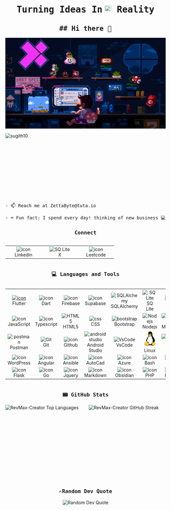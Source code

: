 <!--
**RevMax-cr,eator/RevMax-Creator** is a ✨ _special_ ✨ repository because its `README.md` (this file) appears on your GitHub profile.

Here are some ideas to get you started:

- 🔭 I’m currently working on ...
- 🌱 I’m currently learning ...
- 👯 I’m looking to collaborate on ...
- 🤔 I’m looking for help with ...
- 💬 Ask me about ...
- 📫 How to reach me: ...
- 😄 Pronouns: ...
- ⚡ Fun fact: ...
-->
<h1 align="center"><samp>Turning Ideas In</samp> <img src="https://github.com/mupezzuol/mupezzuol/blob/master/assets/earth.gif" width="22px" height="22px"><samp> Reality</samp> </h1>

<h2 align="center"><samp>## Hi there 👋</samp></h2>

<img align="center" alt="Coding" width="1000" src="https://raw.githubusercontent.com/sugith10/images/main/gif/mario-working.gif">

<p align="left"> <img src="https://komarev.com/ghpvc/?username=sugith10&label=Profile%20views&color=0e75b6&style=flat" alt="sugith10" /> </p>

<div style="margin-bottom: 200px;"></div>
<!--
<samp>- 📫 Reach me at linked link in future</samp>
-->
<samp>- 📫 Reach me at ZettaByte@tuta.io</samp>

<samp>- ⌨️ Fun fact: I spend every day! thinking of new business 💻</samp>


<h3 align="center"><samp>Connect</samp></h3>
<div style="display: flex; align-items: flex-start; align: center">
<table align="center">
  <tr>
   <td align="center" width="100">
        <img src="https://skillicons.dev/icons?i=linkedin" alt="icon" width="45" height="45" />
      <br>Linkedin
    </td>
      <td align="center" width="100">
        <img src="https://skillicons.dev/icons?i=twitter" width="45" height="45" alt="SQ Lite" />
      <br>X
    </td>
    <td align="center" width="100">
        <img src="https://raw.githubusercontent.com/rahuldkjain/github-profile-readme-generator/master/src/images/icons/Social/leet-code.svg" alt="icon" width="45" height="45" />
      <br>Leetcode
    </td>
  </tr>
</table>
<br><br>
</div>


<h3 align="center"><samp>💻 Languages and Tools</samp></h3>
<div style="display: flex; align-items: flex-start; align: center">
<table align="center">
  <tr>
    <td align="center" width="100">
      <a href="#macropower-tech">
        <img src="https://www.vectorlogo.zone/logos/flutterio/flutterio-icon.svg" alt="icon" width="45" height="45" />
      </a>
      <br>Flutter
    </td>
    <td align="center" width="100">
        <img src="https://www.vectorlogo.zone/logos/dartlang/dartlang-icon.svg" alt="icon" width="45" height="45" />
      <br>Dart
    </td>
    <td align="center" width="100">
        <img src="https://www.vectorlogo.zone/logos/firebase/firebase-icon.svg" alt="icon" width="45" height="45" />
      </a>
      <br>Firebase
    </td>
      <td align="center" width="100">
        <img src="https://skillicons.dev/icons?i=supabase" alt="icon" width="45" height="50" />
      <br>Supabase
    </td>
   <td align="center" width="100">
        <img src="https://upload.wikimedia.org/wikipedia/commons/thumb/d/d7/SQLAlchemy.svg/220px-SQLAlchemy.svg.png" alt="SQLAlchemy" width="45" height="50" />
      <br>SQLAlchemy
    </td>
      <td align="center" width="100">
        <img src="https://www.vectorlogo.zone/logos/sqlite/sqlite-icon.svg" width="48" height="48" alt="SQ Lite" />
      <br>SQ Lite
       <td align="center" width="100">
        <img src="https://skillicons.dev/icons?i=figma" alt="icon" width="45" height="45" />
      <br>Figma
    </td>
  </tr>
  <tr>
    <td align="center" width="100">
        <img src="https://techstack-generator.vercel.app/js-icon.svg" alt="icon" width="65" height="65" />
      <br>JavaScript
    </td>
    </td>
    <td align="center" width="100">
        <img src="https://skillicons.dev/icons?i=all" alt="icon" width="45" height="45" />
      <br>Typescript
    </td>
    <td align="center"  width="100">
        <img src="https://skillicons.dev/icons?i=html" width="48" height="48" alt="HTML5" />
      <br>HTML5
    </td>
    <td align="center" width="100">
        <img src="https://skillicons.dev/icons?i=css" width="48" height="48" alt="css" />
      <br>CSS
    </td>
    <td align="center"  width="100">
        <img src="https://skillicons.dev/icons?i=bootstrap" width="48" height="48" alt="bootstrap" />
      <br>Bootstrap
    </td>
           <td align="center" width="100">
        <img src="https://skillicons.dev/icons?i=nodejs" width="48" height="48" alt="Nodejs" />
      <br>Nodejs
      </td>
          <td align="center" width="100">
        <img src="https://skillicons.dev/icons?i=mongodb" width="48" height="48" alt="MongoDB" />
      <br>MongoDB
    </td>
    <td align="center"  width="100">
        <img src="https://skillicons.dev/icons?i=mysql" width="48" height="48" alt="mysql" />
      <br>My SQL
    </td>
           <td align="center" width="100">
        <img src="https://techstack-generator.vercel.app/aws-icon.svg" alt="icon" width="65" height="65" />
      <br>AWS
    </td>
  </tr>
 <tr>
        <td align="center" width="100">
        <img src="https://skillicons.dev/icons?i=postman" width="48" height="48" alt="postman" />
      <br>Postman
    </td>
       <td align="center" width="100"> 
        <img src="https://user-images.githubusercontent.com/25181517/192108372-f71d70ac-7ae6-4c0d-8395-51d8870c2ef0.png" width="48" height="48" alt="Git" />
      <br>Git
    </td>
       <td align="center" width="100">
        <img src="https://skillicons.dev/icons?i=github" alt="icon" width="45" height="45" />
      <br>Github
    </td>
    <td align="center" width="100">
        <img src="https://skillicons.dev/icons?i=androidstudio" width="48" height="48" alt="android studio" />
      <br>Android Studio
    </td>
            <td align="center" width="100">
        <img src="https://skillicons.dev/icons?i=vscode" width="48" height="48" alt="VsCode" />
      <br>VsCode
    </td>
      <td align="center" width="100">
        <img src="https://raw.githubusercontent.com/devicons/devicon/master/icons/linux/linux-original.svg" width="48" height="48" alt="linu" />
      <br>Linux
    </td>
     <td align="center" width="100">
        <img src="https://skillicons.dev/icons?i=apple" width="48" height="48" alt="firebase" />
      <br>Apple
    </td>
     <td align="center" width="100">
        <img src="https://skillicons.dev/icons?i=windows" width="48" height="48" alt="linu" />
      <br>Windows
    </td>          
 </tr>
  <tr>
  <td align="center" width="100">
        <img src="https://skillicons.dev/icons?i=wordpress" alt="icon" width="65" height="65" />
      <br>WordPress
    </td>      
  <td align="center" width="100">
        <img src="https://skillicons.dev/icons?i=angular" alt="icon" width="65" height="65" />
      <br>Angular
    </td>
  <td align="center" width="100">
        <img src="https://skillicons.dev/icons?i=ansible" alt="icon" width="65" height="65" />
      <br>Ansible
  </td>
  <td align="center" width="100">
        <img src="https://skillicons.dev/icons?i=autocad" alt="icon" width="65" height="65" />
      <br>AutoCad
    </td>  
  <td align="center" width="100">
        <img src="https://skillicons.dev/icons?i=azure" alt="icon" width="65" height="65" />
      <br>Azure
    </td>   
  <td align="center" width="100">
        <img src="https://skillicons.dev/icons?i=bash" alt="icon" width="65" height="65" />
      <br>Bash
  </td>   
  <td align="center" width="100">
        <img src="https://skillicons.dev/icons?i=bsd" alt="icon" width="65" height="65" />
      <br>BSD
    </td>
  <td align="center" width="100">
        <img src="https://skillicons.dev/icons?i=docker" alt="icon" width="65" height="65" />
      <br>Docker
    </td>
  </tr>
  <td align="center" width="100">
        <img src="https://skillicons.dev/icons?i=flask" alt="icon" width="65" height="65" />
      <br>Flask
    </td>
     <td align="center" width="100">
        <img src="https://skillicons.dev/icons?i=go" alt="icon" width="65" height="65" />
      <br>Go
    </td>
  <td align="center" width="100">
        <img src="https://skillicons.dev/icons?i=jquery" alt="icon" width="65" height="65" />
      <br>Jquery
    </td>      
  <td align="center" width="100">
        <img src="https://skillicons.dev/icons?i=md" alt="icon" width="65" height="65" />
      <br>Markdown
    </td>   
  <td align="center" width="100">
        <img src="https://skillicons.dev/icons?i=obsidian" alt="icon" width="65" height="65" />
      <br>Obsidian
    </td>   
  <td align="center" width="100">
        <img src="https://skillicons.dev/icons?i=php" alt="icon" width="65" height="65" />
      <br>PHP
    </td>
    
  <td align="center" width="100">
        <img src="https://skillicons.dev/icons?i=py" alt="icon" width="65" height="65" />
      <br>Python
    </td>
    
  <td align="center" width="100">
        <img src="https://skillicons.dev/icons?i=kubernetes" alt="icon" width="65" height="65" />
      <br>Kubernetes
    </td>
  <tr>
  </tr>
       
</table>
<br><br>
</div>

<h3 align="center"><samp>📟 GitHub Stats</samp></h3>
<div style="display: flex; justify-content: space-between; align-items: stretch;">
  <!-- Top Languages Stats -->
  <img src="https://github-readme-stats.vercel.app/api/top-langs?username=RevMax-Creator&show_icons=true&locale=en&layout=compact" alt="RevMax-Creator Top Languages" width="48%" height="200" style="object-fit: cover;"/>
  <!-- GitHub Streak Stats -->
<!--   <a href="https://git.io/streak-stats"><img src="" alt="GitHub Streak" /> -->
  <img src="https://github-readme-streak-stats.herokuapp.com?user=RevMax-Creator&theme=microsoft-dark" alt="RevMax-Creator GitHub Streak" width="48%" height="200" style="object-fit: cover;"/>
</div>

<div style="margin-bottom: 60px;"></div>
<h3 align="center"><samp>✍️Random Dev Quote</samp></h3>
    <div style="display: flex; justify-content:center; align-items: center;">
      <img src="https://quotes-github-readme.vercel.app/api?type=horizontal&theme=vue" alt="Random Dev Quote" />
    </div>
